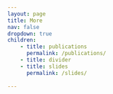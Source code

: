 ```yaml
---
layout: page
title: More
nav: false
dropdown: true
children: 
    - title: publications
      permalink: /publications/
    - title: divider
    - title: slides
      permalink: /slides/
      
---
```

